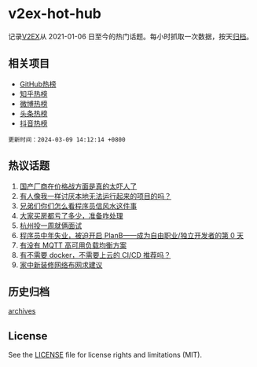 # v2ex-hot-hub

 记录[V2EX](https://www.v2ex.com/)从 2021-01-06 日至今的热门话题。每小时抓取一次数据，按天[归档](archives)。
 
 ## 相关项目

- [GitHub热榜](https://github.com/lonnyzhang423/github-hot-hub)
- [知乎热榜](https://github.com/lonnyzhang423/zhihu-hot-hub)
- [微博热榜](https://github.com/lonnyzhang423/weibo-hot-hub)
- [头条热榜](https://github.com/lonnyzhang423/toutiao-hot-hub)
- [抖音热榜](https://github.com/lonnyzhang423/douyin-hot-hub)


 `更新时间：2024-03-09 14:12:14 +0800`

## 热议话题

1. [国产厂商在价格战方面是真的太吓人了](https://www.v2ex.com/t/1021873)
1. [有人像我一样讨厌本地无法运行起来的项目的吗？](https://www.v2ex.com/t/1021909)
1. [兄弟们你们怎么看程序员信风水这件事](https://www.v2ex.com/t/1021926)
1. [大家买房都亏了多少，准备咋处理](https://www.v2ex.com/t/1021935)
1. [杭州投一周就俩面试](https://www.v2ex.com/t/1021920)
1. [程序员中年失业，被迫开启 PlanB——成为自由职业/独立开发者的第 0 天](https://www.v2ex.com/t/1022006)
1. [有没有 MQTT 高可用负载均衡方案](https://www.v2ex.com/t/1021963)
1. [有不需要 docker，不需要上云的 CI/CD 推荐吗？](https://www.v2ex.com/t/1021870)
1. [家中新装修网络布网求建议](https://www.v2ex.com/t/1021894)

## 历史归档

[archives](archives)

## License

See the [LICENSE](LICENSE) file for license rights and limitations (MIT).
